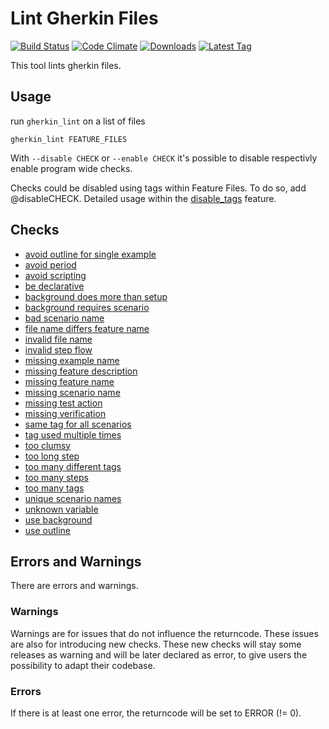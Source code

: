 # Lint Gherkin Files

[![Build Status](https://travis-ci.org/funkwerk/gherkin_lint.svg)](https://travis-ci.org/funkwerk/gherkin_lint)
[![Code Climate](https://codeclimate.com/github/funkwerk/gherkin_lint/badges/gpa.svg)](https://codeclimate.com/github/funkwerk/gherkin_lint)
[![Downloads](https://img.shields.io/gem/dt/gherkin_lint.svg)](https://rubygems.org/gems/gherkin_lint)
[![Latest Tag](https://img.shields.io/github/tag/funkwerk/gherkin_lint.svg)](https://rubygems.org/gems/gherkin_lint)

This tool lints gherkin files.

## Usage

run `gherkin_lint` on a list of files

    gherkin_lint FEATURE_FILES

With `--disable CHECK` or `--enable CHECK` it's possible to disable respectivly enable program wide checks.

Checks could be disabled using tags within Feature Files. To do so, add @disableCHECK.
Detailed usage within the [disable_tags](https://github.com/funkwerk/gherkin_lint/blob/master/features/disable_tags.feature) feature.


## Checks

 - [avoid outline for single example](https://github.com/funkwerk/gherkin_lint/blob/master/features/avoid_outline_for_single_example.feature)
 - [avoid period](https://github.com/funkwerk/gherkin_lint/blob/master/features/avoid_period.feature)
 - [avoid scripting](https://github.com/funkwerk/gherkin_lint/blob/master/features/avoid_scripting.feature)
 - [be declarative](https://github.com/funkwerk/gherkin_lint/blob/master/features/be_declarative.feature)
 - [background does more than setup](https://github.com/funkwerk/gherkin_lint/blob/master/features/background_does_more_than_setup.feature)
 - [background requires scenario](https://github.com/funkwerk/gherkin_lint/blob/master/features/background_requires_scenario.feature)
 - [bad scenario name](https://github.com/funkwerk/gherkin_lint/blob/master/features/bad_scenario_name.feature)
 - [file name differs feature name](https://github.com/funkwerk/gherkin_lint/blob/master/features/file_name_differs_feature_name.feature)
 - [invalid file name](https://github.com/funkwerk/gherkin_lint/blob/master/features/invalid_file_name.feature)
 - [invalid step flow](https://github.com/funkwerk/gherkin_lint/blob/master/features/invalid_step_flow.feature)
 - [missing example name](https://github.com/funkwerk/gherkin_lint/blob/master/features/missing_example_name.feature)
 - [missing feature description](https://github.com/funkwerk/gherkin_lint/blob/master/features/missing_feature_description.feature)
 - [missing feature name](https://github.com/funkwerk/gherkin_lint/blob/master/features/missing_feature_name.feature)
 - [missing scenario name](https://github.com/funkwerk/gherkin_lint/blob/master/features/missing_scenario_name.feature)
 - [missing test action](https://github.com/funkwerk/gherkin_lint/blob/master/features/missing_test_action.feature)
 - [missing verification](https://github.com/funkwerk/gherkin_lint/blob/master/features/missing_verification.feature)
 - [same tag for all scenarios](https://github.com/funkwerk/gherkin_lint/blob/master/features/same_tag_for_all_scenarios.feature)
 - [tag used multiple times](https://github.com/funkwerk/gherkin_lint/blob/master/features/tag_used_multiple_times.feature)
 - [too clumsy](https://github.com/funkwerk/gherkin_lint/blob/master/features/too_clumsy.feature)
 - [too long step](https://github.com/funkwerk/gherkin_lint/blob/master/features/too_long_step.feature)
 - [too many different tags](https://github.com/funkwerk/gherkin_lint/blob/master/features/too_many_different_tags.feature)
 - [too many steps](https://github.com/funkwerk/gherkin_lint/blob/master/features/too_many_steps.feature)
 - [too many tags](https://github.com/funkwerk/gherkin_lint/blob/master/features/too_many_tags.feature)
 - [unique scenario names](https://github.com/funkwerk/gherkin_lint/blob/master/features/unique_scenario_names.feature)
 - [unknown variable](https://github.com/funkwerk/gherkin_lint/blob/master/features/unknown_variable.feature)
 - [use background](https://github.com/funkwerk/gherkin_lint/blob/master/features/use_background.feature)
 - [use outline](https://github.com/funkwerk/gherkin_lint/blob/master/features/use_outline.feature)

## Errors and Warnings

There are errors and warnings.

### Warnings

Warnings are for issues that do not influence the returncode. These issues are also for introducing new checks.
These new checks will stay some releases as warning and will be later declared as error, to give users the possibility to adapt their codebase.

### Errors

If there is at least one error, the returncode will be set to ERROR (!= 0).
